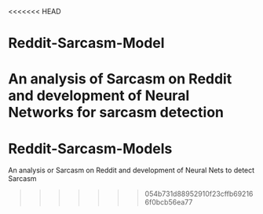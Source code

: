 <<<<<<< HEAD
# Reddit-Sarcasm-Model
An analysis of Sarcasm on Reddit and development of Neural Networks for sarcasm detection
=======
# Reddit-Sarcasm-Models
An analysis or Sarcasm on Reddit and development of Neural Nets to detect Sarcasm
>>>>>>> 054b731d88952910f23cffb692166f0bcb56ea77
